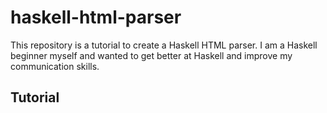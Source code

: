 # haskell-html-parser
This repository is a tutorial to create a Haskell HTML parser.
I am a Haskell beginner myself and wanted to get better at Haskell and improve my communication skills.

## Tutorial
